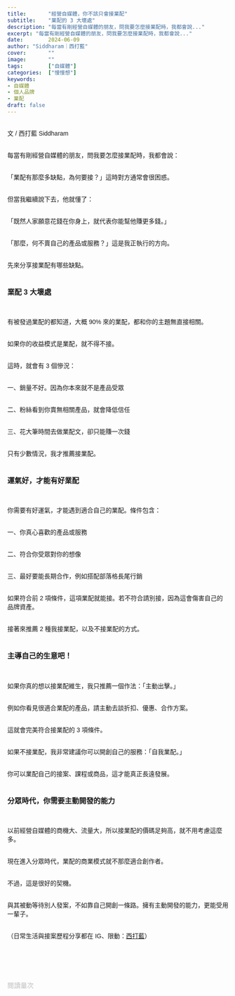 ```yaml
---
title:       "經營自媒體，你不該只會接業配"
subtitle:    "業配的 3 大壞處"
description: "每當有剛經營自媒體的朋友，問我要怎麼接業配時，我都會說..."
excerpt: "每當有剛經營自媒體的朋友，問我要怎麼接業配時，我都會說..."
date:        2024-06-09
author: "Siddharam｜西打藍"
cover:       ""
image:       ""
tags:        ["自媒體"]
categories:  ["慢慢想"]
keywords:
- 自媒體
- 個人品牌
- 業配
draft: false
---
```


<article style="font-family: 'Noto Sans TC', '微軟正黑體', sans-serif; font-weight: 300;">

<br>文 / 西打藍 Siddharam<br><br>

每當有剛經營自媒體的朋友，問我要怎麼接業配時，我都會說：<br><br>

「業配有那麼多缺點，為何要接？」這時對方通常會很困惑。<br><br>

但當我繼續說下去，他就懂了：<br><br>

「既然人家願意花錢在你身上，就代表你能幫他賺更多錢。」<br><br>

「那麼，何不賣自己的產品或服務？」這是我正執行的方向。<br><br>

先來分享接業配有哪些缺點。<br><br>


<h3 class="article-h1-color">業配 3 大壞處</h3><br>

有被發過業配的都知道，大概 90% 來的業配，都和你的主題無直接相關。<br><br>

如果你的收益模式是業配，就不得不接。<br><br>

這時，就會有 3 個慘況：<br><br>

一、銷量不好。因為你本來就不是產品受眾<br><br>

二、粉絲看到你賣無相關產品，就會降低信任<br><br>

三、花大筆時間去做業配文，卻只能賺一次錢<br><br>

只有少數情況，我才推薦接業配。<br><br>


<h3 class="article-h1-color">運氣好，才能有好業配</h3><br>

你需要有好運氣，才能遇到適合自己的業配。條件包含：<br><br>

一、你真心喜歡的產品或服務<br><br>

二、符合你受眾對你的想像<br><br>

三、最好要能長期合作，例如搭配部落格長尾行銷<br><br>

如果符合前 2 項條件，這項業配就能接。若不符合請別接，因為這會傷害自己的品牌資產。<br><br>

接著來推薦 2 種我接業配，以及不接業配的方式。<br><br>


<h3 class="article-h1-color">主導自己的生意吧！</h3><br>

如果你真的想以接業配維生，我只推薦一個作法：「主動出擊。」<br><br>

例如你看見很適合業配的產品，請主動去談折扣、優惠、合作方案。<br><br>

這就會完美符合接業配的 3 項條件。<br><br>

如果不接業配，我非常建議你可以開創自己的服務：「自我業配。」<br><br>

你可以業配自己的接案、課程或商品，這才能真正長遠發展。<br><br>


<h3 class="article-h1-color">分眾時代，你需要主動開發的能力</h3><br>

以前經營自媒體的商機大、流量大，所以接業配的價碼足夠高，就不用考慮這麼多。<br><br>

現在進入分眾時代，業配的商業模式就不那麼適合創作者。<br><br>

不過，這是很好的契機。<br><br>

與其被動等待別人發案，不如靠自己開創一條路。擁有主動開發的能力，更能受用一輩子。<br><br>


<!-- 
<!-- 案例 > 證明案例 > 壞處 > 怎麼改變（列步驟） > 結語總結金句 -->


（日常生活與接案歷程分享都在 IG、限動：<a href="https://www.instagram.com/sidd.blue/" target="_blank">西打藍</a>）<br><br>

<!-- <h3 class="article-h1-color"></h3><br> -->





<br><br><br>

</article>

<div style="color: #bfbfbf; font-size: 15px;" id="busuanzi_container_page_pv">
  閱讀量<span id="busuanzi_value_page_pv"></span>次
</div>

<script src="../../js/post.js"></script>
